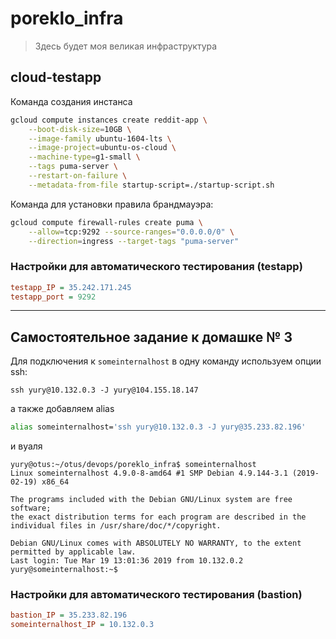# poreklo_infra

> Здесь будет моя великая инфраструктура

## cloud-testapp

Команда создания инстанса

```sh
gcloud compute instances create reddit-app \
    --boot-disk-size=10GB \
    --image-family ubuntu-1604-lts \
    --image-project=ubuntu-os-cloud \
    --machine-type=g1-small \
    --tags puma-server \
    --restart-on-failure \
    --metadata-from-file startup-script=./startup-script.sh
```

Команда для установки правила брандмауэра:

```sh
gcloud compute firewall-rules create puma \
    --allow=tcp:9292 --source-ranges="0.0.0.0/0" \
    --direction=ingress --target-tags "puma-server"
```

### Настройки для автоматического тестирования (testapp)

```ini
testapp_IP = 35.242.171.245
testapp_port = 9292
```

---

## Самостоятельное задание к домашке № 3

Для подключения к `someinternalhost` в одну команду используем опции ssh:

```console
ssh yury@10.132.0.3 -J yury@104.155.18.147
```

а также добавляем alias

```bash
alias someinternalhost='ssh yury@10.132.0.3 -J yury@35.233.82.196'
```

и вуаля

```console
yury@otus:~/otus/devops/poreklo_infra$ someinternalhost
Linux someinternalhost 4.9.0-8-amd64 #1 SMP Debian 4.9.144-3.1 (2019-02-19) x86_64

The programs included with the Debian GNU/Linux system are free software;
the exact distribution terms for each program are described in the
individual files in /usr/share/doc/*/copyright.

Debian GNU/Linux comes with ABSOLUTELY NO WARRANTY, to the extent
permitted by applicable law.
Last login: Tue Mar 19 13:01:36 2019 from 10.132.0.2
yury@someinternalhost:~$
```

### Настройки для автоматического тестирования (bastion)

```ini
bastion_IP = 35.233.82.196
someinternalhost_IP = 10.132.0.3
```

